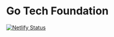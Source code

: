 # Go Tech Foundation

[![Netlify Status](https://api.netlify.com/api/v1/badges/ff064714-d419-467c-9c02-bd9ddbfa448a/deploy-status)](https://app.netlify.com/sites/go-tech-style/deploys)
